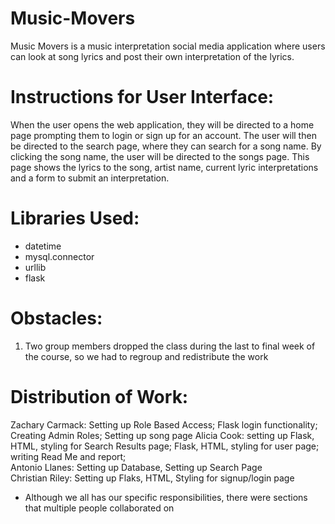 # Music-Movers


Music Movers is a music interpretation social media application where users can look at song lyrics and post their own interpretation of the lyrics. 


# Instructions for User Interface:
When the user opens the web application, they will be directed to a home page prompting them to login or sign up for an account. The user will then be directed to the search page, where they can search for a song name. By clicking the song name, the user will be directed to the songs page. This page shows the lyrics to the song, artist name, current lyric interpretations and a form to submit an interpretation. 


# Libraries Used:
* datetime
* mysql.connector
* urllib
* flask 


# Obstacles: 
1. Two group members dropped the class during the last to final week of the course, so we had to regroup and redistribute the work


# Distribution of Work: 
Zachary Carmack: Setting up Role Based Access; Flask login functionality; Creating Admin Roles; Setting up song page
Alicia Cook: setting up Flask, HTML, styling for Search Results page; Flask, HTML, styling for user page; writing Read Me and report;  
Antonio Llanes: Setting up Database, Setting up Search Page  
Christian Riley: Setting up Flaks, HTML, Styling for signup/login page
* Although we all has our specific responsibilities, there were sections that multiple people collaborated on

